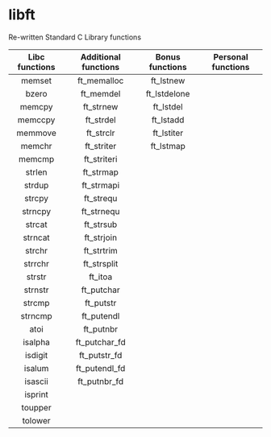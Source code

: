 # libft
Re-written Standard C Library functions

| Libc functions  | Additional functions  | Bonus functions | Personal functions |
| :-------------: | :------------------:  | :--------:      | :----------------: |
| memset          | ft_memalloc           | ft_lstnew       |
| bzero           | ft_memdel             | ft_lstdelone    |
| memcpy          | ft_strnew             | ft_lstdel       |
| memccpy         | ft_strdel             | ft_lstadd       |
| memmove         | ft_strclr             | ft_lstiter      |
| memchr          | ft_striter            | ft_lstmap       |
| memcmp          | ft_striteri           |
| strlen          | ft_strmap             |
| strdup          | ft_strmapi            |
| strcpy          | ft_strequ             |
| strncpy         | ft_strnequ            |
| strcat          | ft_strsub             |
| strncat         | ft_strjoin            |
| strchr          | ft_strtrim            |
| strrchr         | ft_strsplit           |
| strstr          | ft_itoa               |
| strnstr         | ft_putchar            |
| strcmp          | ft_putstr             |
| strncmp         | ft_putendl            |
| atoi            | ft_putnbr             |
| isalpha         | ft_putchar_fd         |
| isdigit         | ft_putstr_fd          |
| isalum          | ft_putendl_fd         |
| isascii         | ft_putnbr_fd          |
| isprint         | 
| toupper         |
| tolower         |
